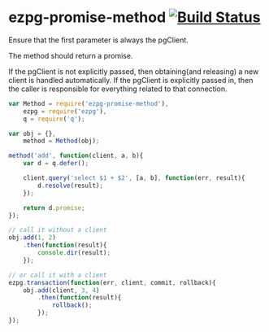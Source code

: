 ezpg-promise-method [![Build Status](https://build.deliveryrelay.com/chevett/ezpg-promise-method/badge)](https://build.deliveryrelay.com/chevett/ezpg-promise-method)
====================

Ensure that the first parameter is always the pgClient.

The method should return a promise.

If the pgClient is not explicitly passed, then obtaining(and releasing) a new client is handled automatically.  If the pgClient is explicitly passed in, then the caller is responsible for everything related to that connection.

```js
var Method = require('ezpg-promise-method'),
	ezpg = require('ezpg'),
	q = require('q');

var obj = {},
	method = Method(obj);

method('add', function(client, a, b){
	var d = q.defer();

	client.query('select $1 + $2', [a, b], function(err, result){
		d.resolve(result);
	});

	return d.promise;
});

// call it without a client
obj.add(1, 2)
	.then(function(result){
		console.dir(result);
	});

// or call it with a client
ezpg.transaction(function(err, client, commit, rollback){
	obj.add(client, 3, 4)
		.then(function(result){
			rollback();
		});
});
```



